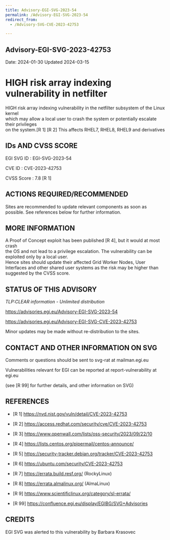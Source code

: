 ```yaml
---
title: Advisory-EGI-SVG-2023-54
permalink: /Advisory-EGI-SVG-2023-54
redirect_from:
  - /Advisory-SVG-CVE-2023-42753

---
```


## Advisory-EGI-SVG-2023-42753

Date:        2024-01-30 
Updated      2024-03-15

# HIGH risk array indexing vulnerability in netfilter

HIGH risk array indexing vulnerability in the netfilter subsystem of the Linux kernel  
which may allow a local user to crash the system or potentially escalate their privileges   
on the system.[R 1] [R 2] This affects RHEL7, RHEL8, RHEL9 and derivatives

## IDs AND CVSS SCORE      

EGI SVG ID : EGI-SVG-2023-54
    
CVE ID     : CVE-2023-42753

CVSS Score : 7.8 [R 1] 

## ACTIONS REQUIRED/RECOMMENDED

Sites are recommended to update relevant components as soon as possible. 
See references below for further information. 

## MORE INFORMATION

A Proof of Concept exploit has been published [R 4], but it would at most crash  
the OS and not lead to a privilege escalation. 
The vulnerability can be exploited only by a local user.  
Hence sites should update their affected Grid Worker Nodes, User Interfaces and other 
 shared user systems as the risk may be higher than suggested by the CVSS score.    
    
## STATUS OF THIS ADVISORY
                         
_TLP:CLEAR information - Unlimited distribution_ 
    
https://advisories.egi.eu/Advisory-EGI-SVG-2023-54 

https://advisories.egi.eu/Advisory-EGI-SVG-CVE-2023-42753 

Minor updates may be made without re-distribution to the sites.

## CONTACT AND OTHER INFORMATION ON SVG

Comments or questions should be sent to
	svg-rat at mailman.egi.eu

Vulnerabilities relevant for EGI can be reported at
	report-vulnerability at egi.eu
    
(see [R 99] for further details, and other information on SVG)
    
    
## REFERENCES

- [R 1] <https://nvd.nist.gov/vuln/detail/CVE-2023-42753>

- [R 2] <https://access.redhat.com/security/cve/CVE-2023-42753>
    
- [R 3] <https://www.openwall.com/lists/oss-security/2023/09/22/10>

- [R 4] <https://lists.centos.org/pipermail/centos-announce/>

- [R 5] <https://security-tracker.debian.org/tracker/CVE-2023-42753> 
    
- [R 6] <https://ubuntu.com/security/CVE-2023-42753>

- [R 7] <https://errata.build.resf.org/>   (RockyLinux)

- [R 8] <https://errata.almalinux.org/>  (AlmaLinux)
    
- [R 9] <https://www.scientificlinux.org/category/sl-errata/>

- [R 99] <https://confluence.egi.eu/display/EGIBG/SVG+Advisories>

## CREDITS
  
EGI SVG was alerted to this vulnerability by Barbara Krasovec


